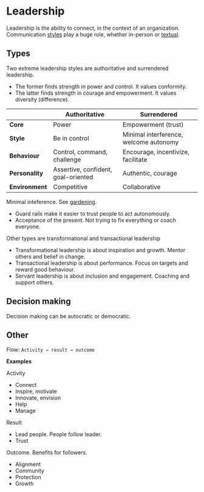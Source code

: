 # Leadership

Leadership is the ability to connect, in the context of an organization. Communication [styles](communication-styles.md) play a huge role, whether in-person or [textual](documentation.md).



## Types

Two extreme leadership styles are authoritative and surrendered leadership.

- The former finds strength in power and control. It values conformity.
- The latter finds strength in courage and empowerment. It values diversity (difference).

|                 | **Authoritative**                   | Surrendered                            |
| --------------- | ----------------------------------- | -------------------------------------- |
| **Core**        | Power                               | Empowerment (trust)                    |
| **Style**       | Be in control                       | Minimal interference, welcome autonomy |
| **Behaviour**   | Control, command, challenge         | Encourage, incentivize, facilitate     |
| **Personality** | Assertive, confident, goal-oriented | Authentic, courage                     |
| **Environment** | Competitive                         | Collaborative                          |



Minimal inteference. See [gardening](gardening.md).

- Guard rails make it easier to trust people to act autonomously.
- Acceptance of the present. Not trying to fix everything or coach everyone.



Other types are transformational and transactional leadership

- Transformational leadership is about inspiration and growth. Mentor others and belief in change.
- Transactional leadership is about performance. Focus on targets and reward good behaviour.
- Servant leadership is about inclusion and engagement. Coaching and support others.



## Decision making

Decision making can be autocratic or democratic.



## Other

Flow: `Activity → result → outcome`

**Examples**

Activity

- Connect
- Inspire, motivate
- Innovate, envision
- Help
- Manage

Result

- Lead people. People follow leader.
- Trust

Outcome. Benefits for followers.

- Alignment
- Community
- Protection
- Growth